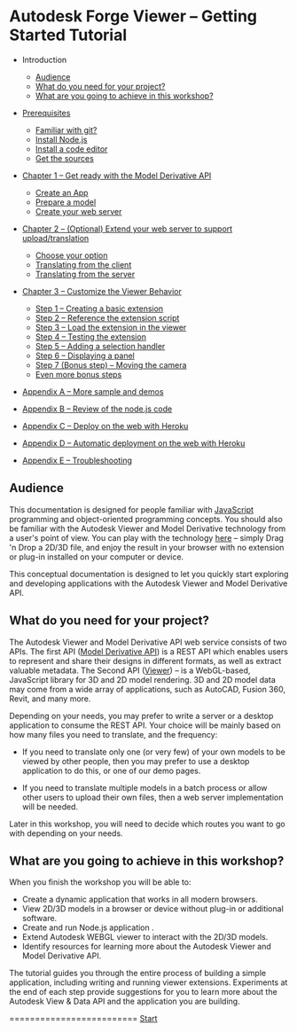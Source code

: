 # Autodesk Forge Viewer – Getting Started Tutorial

* Introduction
  - [Audience](#Audience)
  - [What do you need for your project?](#WhatDoYouNeed)
  - [What are you going to achieve in this workshop?](#WhatAreYouGoingToAchieve)

* [Prerequisites](prerequisites.md#Prerequisites)
  - [Familiar with git?](prerequisites.md#FamiliarWithGit)
  - [Install Node.js](prerequisites.md#InstallNodeJs)
  - [Install a code editor](prerequisites.md#InstallCodeEditor)
  - [Get the sources](prerequisites.md#GetTheSources)

* [Chapter 1 – Get ready with the Model Derivative API](chapters/chapter-1.md#Chapter1)
  - [Create an App](chapters/chapter-1.md#CreateAnApp)
  - [Prepare a model](chapters/chapter-1.md#PrepareAModel)
  - [Create your web server](chapters/chapter-1.md#CreateYourWebServer)

* [Chapter 2 – (Optional) Extend your web server to support upload/translation](chapters/chapter-2.md#Chapter2)
  - [Choose your option](chapters/chapter-2.md#Options)
  - [Translating from the client](chapters/chapter-2a.md#Chapter2a)
  - [Translating from the server](chapters/chapter-2b.md#Chapter2b)

* [Chapter 3 – Customize the Viewer Behavior](chapters/chapter-3.md#Chapter3)
  - [Step 1 – Creating a basic extension](chapters/chapter-3.md#Step1)
  - [Step 2 – Reference the extension script](chapters/chapter-3.md#Step2)
  - [Step 3 – Load the extension in the viewer](chapters/chapter-3.md#Step3)
  - [Step 4 – Testing the extension](chapters/chapter-3.md#Step4)
  - [Step 5 – Adding a selection handler](chapters/chapter-3.md#Step5)
  - [Step 6 – Displaying a panel](chapters/chapter-3.md#Step6)
  - [Step 7 (Bonus step) – Moving the camera](chapters/chapter-3.md#Step7)
  - [Even more bonus steps](chapters/chapter-3.md#More)

* [Appendix A – More sample and demos](appendix/appendix-a.md)
* [Appendix B – Review of the node.js code](appendix/appendix-b.md)
* [Appendix C – Deploy on the web with Heroku](appendix/appendix-c.md)
* [Appendix D – Automatic deployment on the web with Heroku](appendix/appendix-d.md)
* [Appendix E – Troubleshooting](appendix/appendix-e.md)


<a name="Audience"></a>
## Audience

This documentation is designed for people familiar with [JavaScript](http://www.ecma-international.org/publications/standards/Ecma-262.htm) programming and object-oriented programming concepts.
You should also be familiar with the Autodesk Viewer and Model Derivative technology from a user's point of view. You can play with the technology [here](https://360.autodesk.com/viewer) – simply Drag 'n Drop a 2D/3D file,
and enjoy the result in your browser with no extension or plug-in installed on your computer or device.

This conceptual documentation is designed to let you quickly start exploring and developing applications with the Autodesk Viewer and Model Derivative API.


<a name="WhatDoYouNeed"></a>
## What do you need for your project?

The Autodesk Viewer and Model Derivative API web service consists of two APIs. The first API ([Model Derivative API](https://developer.autodesk.com/en/docs/model-derivative/v2/overview/)) is a REST API which enables users to represent and share their designs in different formats, as well as extract valuable metadata. The Second API ([Viewer](https://developer.autodesk.com/en/docs/viewer/v2/overview/)) – is a WebGL-based, JavaScript library for 3D and 2D model rendering. 3D and 2D model data may come from a wide array of applications, such as AutoCAD, Fusion 360, Revit, and many more.

Depending on your needs, you may prefer to write a server or a desktop application to consume the REST API. Your choice will be mainly based on how many files you need to translate,
and the frequency:

- If you need to translate only one (or very few) of your own models to be viewed by other people, then you may prefer to use a desktop application to do this, or one of our demo pages.

- If you need to translate multiple models in a batch process or allow other users to upload their own files, then a web server implementation will be needed.

Later in this workshop, you will need to decide which routes you want to go with depending on your needs.


<a name="WhatAreYouGoingToAchieve"></a>
## What are you going to achieve in this workshop?

When you finish the workshop you will be able to:

- Create a dynamic application that works in all modern browsers.
- View 2D/3D models in a browser or device without plug-in or additional software.
- Create and run Node.js application .
- Extend Autodesk WEBGL viewer to interact with the 2D/3D models.
- Identify resources for learning more about the Autodesk Viewer and Model Derivative API.

The tutorial guides you through the entire process of building a simple application, including writing and running viewer extensions. Experiments at the end of each step provide suggestions for you
to learn more about the Autodesk View & Data API and the application you are building.


=========================
[Start](prerequisites.md)
